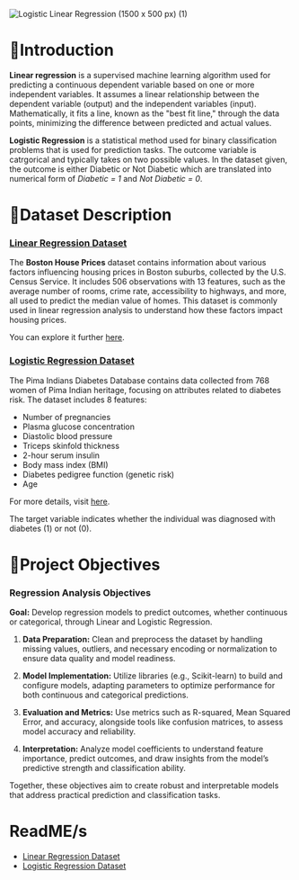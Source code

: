 
![Logistic   Linear Regression (1500 x 500 px) (1)](https://github.com/user-attachments/assets/13f9a196-54bb-4c0e-89c9-119c164c5dc1)

# 🔰Introduction

**Linear regression** is a supervised machine learning algorithm used for predicting a continuous dependent variable based on one or more independent variables. It assumes a linear relationship between the dependent variable (output) and the independent variables (input). Mathematically, it fits a line, known as the "best fit line," through the data points, minimizing the difference between predicted and actual values.

**Logistic Regression** is a statistical method used for binary classification problems that is used for prediction tasks. The outcome variable is catrgorical and typically takes on two possible values. In the dataset given, the outcome is either Diabetic or Not Diabetic which are translated into numerical form of _Diabetic = 1_ and _Not Diabetic = 0_. 

# 📒Dataset Description

### [Linear Regression Dataset](https://github.com/sydneyruoj/MeXE402_Midterm_Abeleda_Dannielle_Louis_Ponsica_Sydney_Ruoj_I/tree/main/Linear%20Regression)
The **Boston House Prices** dataset contains information about various factors influencing housing prices in Boston suburbs, collected by the U.S. Census Service. It includes 506 observations with 13 features, such as the average number of rooms, crime rate, accessibility to highways, and more, all used to predict the median value of homes. This dataset is commonly used in linear regression analysis to understand how these factors impact housing prices.

You can explore it further [here](https://www.kaggle.com/datasets/vikrishnan/boston-house-prices).

### [Logistic Regression Dataset](https://github.com/sydneyruoj/MeXE402_Midterm_Abeleda_Dannielle_Louis_Ponsica_Sydney_Ruoj_I/tree/main/Logistic%20Regression)
The Pima Indians Diabetes Database contains data collected from 768 women of Pima Indian heritage, focusing on attributes related to diabetes risk. The dataset includes 8 features:

- Number of pregnancies
- Plasma glucose concentration
- Diastolic blood pressure
- Triceps skinfold thickness
- 2-hour serum insulin
- Body mass index (BMI)
- Diabetes pedigree function (genetic risk)
- Age

For more details, visit [here](https://www.kaggle.com/datasets/uciml/pima-indians-diabetes-database/data).
  
The target variable indicates whether the individual was diagnosed with diabetes (1) or not (0).

# 🔧Project Objectives

### Regression Analysis Objectives

**Goal:** Develop regression models to predict outcomes, whether continuous or categorical, through Linear and Logistic Regression.

1. **Data Preparation:** Clean and preprocess the dataset by handling missing values, outliers, and necessary encoding or normalization to ensure data quality and model readiness.
  
2. **Model Implementation:** Utilize libraries (e.g., Scikit-learn) to build and configure models, adapting parameters to optimize performance for both continuous and categorical predictions.

3. **Evaluation and Metrics:** Use metrics such as R-squared, Mean Squared Error, and accuracy, alongside tools like confusion matrices, to assess model accuracy and reliability.

4. **Interpretation:** Analyze model coefficients to understand feature importance, predict outcomes, and draw insights from the model’s predictive strength and classification ability. 

Together, these objectives aim to create robust and interpretable models that address practical prediction and classification tasks.

# ReadME/s
* [Linear Regression Dataset](https://github.com/sydneyruoj/MeXE402_Midterm_Abeleda_Dannielle_Louis_Ponsica_Sydney_Ruoj_I/tree/main/Linear%20Regression)
* [Logistic Regression Dataset](https://github.com/sydneyruoj/MeXE402_Midterm_Abeleda_Dannielle_Louis_Ponsica_Sydney_Ruoj_I/tree/main/Logistic%20Regression)
